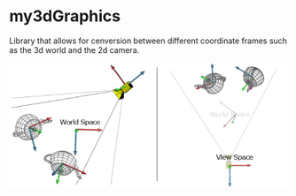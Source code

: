 # my3dGraphics
Library that allows for cenversion between different coordinate frames such as the 3d world and the 2d camera.

![alt text](WorldToView.png)
